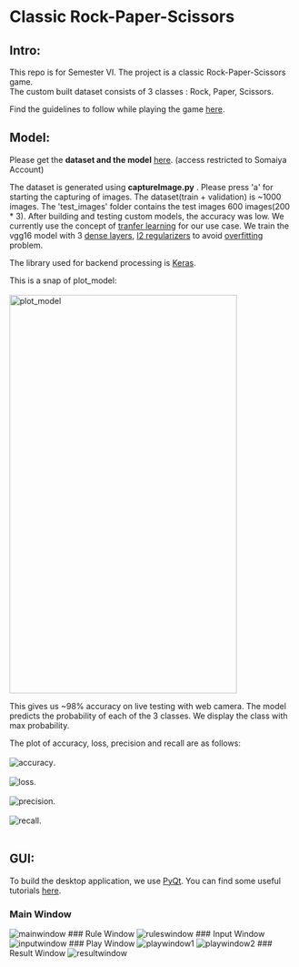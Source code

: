 # Classic Rock-Paper-Scissors

## Intro:
This repo is for Semester VI. The project is a classic Rock-Paper-Scissors game.<br>
The custom built dataset consists of 3 classes : Rock, Paper, Scissors.

Find the guidelines to follow while playing the game <a href = "RULES.md" >here</a>.

## Model:
Please get the **dataset and the model** <a href = "https://drive.google.com/drive/folders/1UKfwxUPQPuvKVmwNQjX9cjEMJ5L1j_Z7?usp=sharing">here</a>. (access restricted to Somaiya Account)

The dataset is generated using **captureImage.py** . Please press 'a' for starting the capturing of images.
The dataset(train + validation) is ~1000 images. The 'test_images' folder contains the test images 600 images(200 * 3).
After building and testing custom models, the accuracy was low. We currently use the concept of <a href = "https://thebinarynotes.com/transfer-learning-keras-vgg16/">tranfer learning</a> for our use case. We train the vgg16 model with 3 <a href = "https://keras.io/api/layers/core_layers/dense/">dense layers</a>, <a href = "https://developers.google.com/machine-learning/crash-course/regularization-for-simplicity/l2-regularization">l2 regularizers</a> to avoid <a href = "https://www.coursera.org/lecture/machine-learning/the-problem-of-overfitting-ACpTQ">overfitting</a> problem.

The library used for backend processing is <a href = "https://keras.io/getting_started/">Keras</a>.

This is a snap of plot_model:<br><br>
<img src = "images-readme/1.png" alt="plot_model" width="400" height="700" >

This gives us ~98% accuracy on live testing with web camera.
The model predicts the probability of each of the 3 classes. We display the class with max probability.

The plot of accuracy, loss, precision and recall are as follows:<br><br>
<img src = "images-readme/accuracy.png" alt = "accuracy">.<br><br>
<img src = "images-readme/loss.png" alt = "loss">.<br><br>
<img src = "images-readme/precision.png" alt = "precision">.<br><br>
<img src = "images-readme/recall.png" alt = "recall">.<br><br>

## GUI:
To build the desktop application, we use <a href = "https://pypi.org/project/PyQt5/">PyQt</a>. You can find some useful tutorials <a href="https://www.youtube.com/playlist?list=PLzMcBGfZo4-lB8MZfHPLTEHO9zJDDLpYj"> here</a>.

### Main Window
<img src = "images-readme/mainwindow.PNG" alt="mainwindow"  >
### Rule Window
<img src = "images-readme/ruleswindow.PNG" alt="ruleswindow"  >
### Input Window
<img src = "images-readme/inputwindow.PNG" alt="inputwindow"  >
### Play Window
<img src = "images-readme/playwindow1.PNG" alt="playwindow1"  >
<img src = "images-readme/playwindow2.PNG" alt="playwindow2"  >
### Result Window
<img src = "images-readme/resultwindow.PNG" alt="resultwindow"  >
